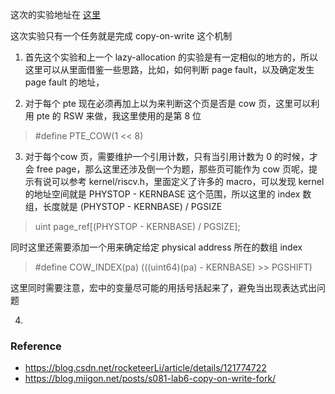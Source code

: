 这次的实验地址在 [这里](https://pdos.csail.mit.edu/6.828/2020/labs/cow.html)

这次实验只有一个任务就是完成 copy-on-write 这个机制

1. 首先这个实验和上一个 lazy-allocation 的实验是有一定相似的地方的，所以这里可以从里面借鉴一些思路，比如，如何判断 page fault，以及确定发生 page fault 的地址，

2. 对于每个 pte 现在必须再加上以为来判断这个页是否是 cow 页，这里可以利用 pte 的 RSW 来做，我这里使用的是第 8 位

> #define PTE_COW(1 << 8)

3. 对于每个cow 页，需要维护一个引用计数，只有当引用计数为 0 的时候，才会 free page，那么这里还涉及倒一个为题，那些页可能作为 cow 页呢，提示有说可以参考 kernel/riscv.h，里面定义了许多的 macro，可以发现 kernel 的地址空间就是 PHYSTOP - KERNBASE 这个范围，所以这里的 index 数组，长度就是 (PHYSTOP - KERNBASE) / PGSIZE 

> uint page_ref[(PHYSTOP - KERNBASE) / PGSIZE];

同时这里还需要添加一个用来确定给定 physical address 所在的数组 index

> #define COW_INDEX(pa) (((uint64)(pa) - KERNBASE) >> PGSHIFT)

这里同时需要注意，宏中的变量尽可能的用括号括起来了，避免当出现表达式出问题

4. 


### Reference
- https://blog.csdn.net/rocketeerLi/article/details/121774722
- https://blog.miigon.net/posts/s081-lab6-copy-on-write-fork/
